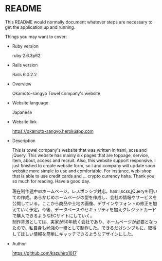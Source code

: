 # README

This README would normally document whatever steps are necessary to get the
application up and running.

Things you may want to cover:

* Ruby version

  ruby 2.6.3p62 

* Rails version

  Rails 6.0.2.2

* Overview

  Okamoto-sangyo Towel company's website

* Website language

  Japanese

* Website link

  https://okamoto-sangyo.herokuapp.com

* Description

  This is towel company's website that was written in haml, scss and jQuery. This website has mainly six pages that are toppage, service, item, about, access and recruit. Also, this website support responsive. I just finished to create website form, so I and company will update soon website more simple to use and comfortable. For instance, web-shop that is able to use credit cards and ... crypto currency haha. Thank you so much for reading. Have a good day.

  現在制作途中のホームページ。レスポンシブ対応。haml,scss,jQueryを用いての作成。あらかじめホームページの型を作成し、会社の情報やサービスを公開している。ここから商品や土地の画像、デザインやフォントの修正を加えていく予定。今後、データベースやセキュリティを加えクレジットカードで購入できるようなECサイトにしていく。<br>制作背景としては、実家が50年続く会社であり、ホームページが必要となったので、私自身も勉強の一環として制作した。できるだけシンプルに、取得してほしい情報を簡単にキャッチできるようなデザインにした。


* Author

  https://github.com/kazuhiro1017

<!-- # towel_homepage -->
